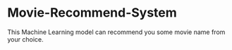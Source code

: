 # Movie-Recommend-System
This Machine Learning model can recommend you some movie name from your choice.
